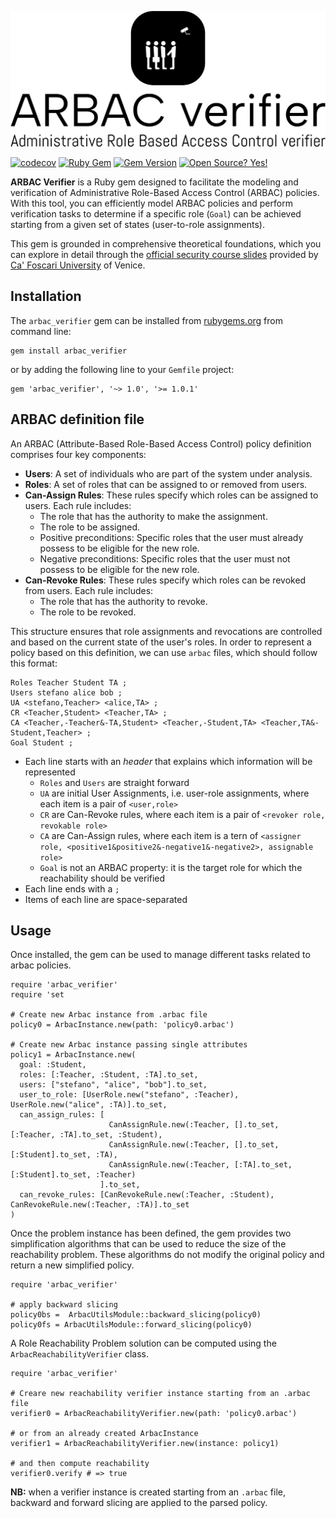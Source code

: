 ![logo.png](logo.png)

[![codecov](https://codecov.io/github/stefanosello/arbac_verifier/branch/main/graph/badge.svg?token=VXWHKJUJR2)](https://codecov.io/github/stefanosello/arbac_verifier)
[![Ruby Gem](https://github.com/stefanosello/arbac_verifier/actions/workflows/gem-push.yml/badge.svg?branch=main)](https://github.com/stefanosello/arbac_verifier/actions/workflows/gem-push.yml)
[![Gem Version](https://badge.fury.io/rb/arbac_verifier.svg)](https://badge.fury.io/rb/arbac_verifier)
[![Open Source? Yes!](https://badgen.net/badge/Open%20Source%20%3F/Yes%21/blue?icon=github)](https://github.com/Naereen/badges/)


**ARBAC Verifier** is a Ruby gem designed to facilitate the modeling and verification of Administrative Role-Based Access Control (ARBAC) policies. With this tool, you can efficiently model ARBAC policies and perform verification tasks to determine if a specific role (`Goal`) can be achieved starting from a given set of states (user-to-role assignments).

This gem is grounded in comprehensive theoretical foundations, which you can explore in detail through the [official security course slides](https://secgroup.dais.unive.it/wp-content/uploads/2020/04/arbac.pdf) provided by [Ca' Foscari University](https://www.unive.it/pag/13526) of Venice. 

## Installation
The `arbac_verifier` gem can be installed from [rubygems.org](https://rubygems.org/gems/arbac_verifier) from command line: 
```{bash}
gem install arbac_verifier
```
or by adding the following line to your `Gemfile` project:
```{ruby}
gem 'arbac_verifier', '~> 1.0', '>= 1.0.1'
```

## ARBAC definition file
An ARBAC (Attribute-Based Role-Based Access Control) policy definition comprises four key components:
- **Users**: A set of individuals who are part of the system under analysis.
- **Roles**: A set of roles that can be assigned to or removed from users.
- **Can-Assign Rules**: These rules specify which roles can be assigned to users. Each rule includes:
  - The role that has the authority to make the assignment.
  - The role to be assigned.
  - Positive preconditions: Specific roles that the user must already possess to be eligible for the new role.
  - Negative preconditions: Specific roles that the user must not possess to be eligible for the new role.
- **Can-Revoke Rules**: These rules specify which roles can be revoked from users. Each rule includes:
  - The role that has the authority to revoke.
  - The role to be revoked. 

This structure ensures that role assignments and revocations are controlled and based on the current state of the user's roles.
In order to represent a policy based on this definition, we can use `arbac` files, which should follow this format:
```
Roles Teacher Student TA ;
Users stefano alice bob ;
UA <stefano,Teacher> <alice,TA> ;
CR <Teacher,Student> <Teacher,TA> ;
CA <Teacher,-Teacher&-TA,Student> <Teacher,-Student,TA> <Teacher,TA&-Student,Teacher> ;
Goal Student ;
``` 
- Each line starts with an *header* that explains which information will be represented
  - `Roles` and `Users` are straight forward
  - `UA` are initial User Assignments, i.e. user-role assignments, where each item is a pair of `<user,role>`
  - `CR` are Can-Revoke rules, where each item is a pair of `<revoker role, revokable role>`
  - `CA` are Can-Assign rules, where each item is a tern of `<assigner role, <positive1&positive2&-negative1&-negative2>, assignable role>`
  - `Goal` is not an ARBAC property: it is the target role for which the reachability should be verified
- Each line ends with a `;`
- Items of each line are space-separated

## Usage
Once installed, the gem can be used to manage different tasks related to arbac policies.
```{Ruby}
require 'arbac_verifier'
require 'set

# Create new Arbac instance from .arbac file
policy0 = ArbacInstance.new(path: 'policy0.arbac')

# Create new Arbac instance passing single attributes
policy1 = ArbacInstance.new(
  goal: :Student,
  roles: [:Teacher, :Student, :TA].to_set,
  users: ["stefano", "alice", "bob"].to_set,
  user_to_role: [UserRole.new("stefano", :Teacher), UserRole.new("alice", :TA)].to_set,
  can_assign_rules: [
                      CanAssignRule.new(:Teacher, [].to_set, [:Teacher, :TA].to_set, :Student),
                      CanAssignRule.new(:Teacher, [].to_set, [:Student].to_set, :TA),
                      CanAssignRule.new(:Teacher, [:TA].to_set, [:Student].to_set, :Teacher)
                    ].to_set,
  can_revoke_rules: [CanRevokeRule.new(:Teacher, :Student), CanRevokeRule.new(:Teacher, :TA)].to_set
)
```

Once the problem instance has been defined, the gem provides two simplification algorithms that can be used to reduce the size of the reachability problem.
These algorithms do not modify the original policy and return a new simplified policy.
```{Ruby}
require 'arbac_verifier'

# apply backward slicing
policy0bs =  ArbacUtilsModule::backward_slicing(policy0)
policy0fs = ArbacUtilsModule::forward_slicing(policy0)
```
A Role Reachability Problem solution can be computed using the `ArbacReachabilityVerifier` class.
```{Ruby}
require 'arbac_verifier'

# Creare new reachability verifier instance starting from an .arbac file
verifier0 = ArbacReachabilityVerifier.new(path: 'policy0.arbac')

# or from an already created ArbacInstance
verifier1 = ArbacReachabilityVerifier.new(instance: policy1)

# and then compute reachability
verifier0.verify # => true
```
**NB:** when a verifier instance is created starting from an `.arbac` file, backward and forward slicing are applied to the parsed policy.
